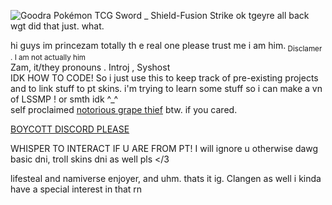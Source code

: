 ![Goodra Pokémon TCG Sword _ Shield-Fusion Strike](https://github.com/zamempire/zamempire/assets/151917163/d64e9345-482e-4c3d-92fd-9ce92a9c9329)
ok tgeyre all back wgt did that just. what.

hi guys im princezam totally th
e real one please trust me i am him.<sub> Disclamer . I am not actually him </sub>
<br>Zam, it/they pronouns . Introj , Syshost
<br> IDK HOW TO CODE! So i just use this to keep track of pre-existing projects and to link stuff to pt skins. i'm trying to learn some stuff so i can make a vn of LSSMP ! or smth idk ^_^
<br> self proclaimed [notorious grape thief](https://rentry.co/grapethief) btw. if you cared.

[BOYCOTT DISCORD PLEASE](https://rentry.co/Lifesteal-SMP)

WHISPER TO INTERACT IF U ARE FROM PT! I will ignore u otherwise dawg
<br> basic dni, troll skins dni as well pls </3

lifesteal and namiverse enjoyer, and uhm. thats it ig. Clangen as well i kinda have a special interest in that rn
